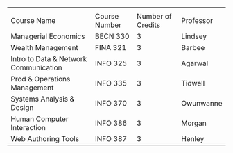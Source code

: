 <table>
<th>
  <tr>
    <td> Course Name</td>
    <td> Course Number</td>
    <td>Number of Credits</td>
    <td>Professor</td>
  </tr>
</th>
  <tr>
    <td>Managerial Economics</td>
    <td>BECN 330</td>
    <td>3</td>
    <td>Lindsey</td>
  </tr>
  <tr>
    <td>Wealth Management</td>
    <td>FINA 321</td>
    <td>3</td>
    <td>Barbee</td>
  </tr>
  <tr>
    <td>Intro to Data &amp; Network Communication</td>
    <td>INFO 325</td>
    <td>3</td>
    <td>Agarwal</td>
  </tr>
  <tr>
    <td>Prod &amp; Operations Management</td>
    <td>INFO 335</td>
    <td>3</td>
    <td>Tidwell</td>
  </tr>
  <tr>
    <td>Systems Analysis &amp; Design</td>
    <td>INFO 370</td>
    <td>3</td>
    <td>Owunwanne</td>
  </tr>
  <tr>
    <td>Human Computer Interaction</td>
    <td>INFO 386</td>
    <td>3</td>
    <td>Morgan</td>
  </tr>
  <tr>
    <td>Web Authoring Tools</td>
    <td>INFO 387</td>
    <td>3</td>
    <td>Henley</td>
  </tr>
</table>

